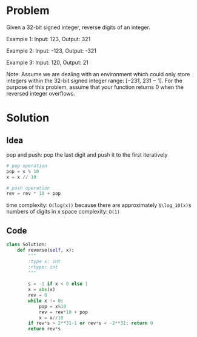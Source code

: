 <style TYPE="text/css">
code.has-jax {font: inherit; font-size: 100%; background: inherit; border: inherit;}
</style>
<script type="text/x-mathjax-config">
MathJax.Hub.Config({
    tex2jax: {
        inlineMath: [['$','$'], ['\\(','\\)']],
        skipTags: ['script', 'noscript', 'style', 'textarea', 'pre'] // removed 'code' entry
    }
});
MathJax.Hub.Queue(function() {
    var all = MathJax.Hub.getAllJax(), i;
    for(i = 0; i < all.length; i += 1) {
        all[i].SourceElement().parentNode.className += ' has-jax';
    }
});
</script>
<script type="text/javascript" src="http://cdn.mathjax.org/mathjax/latest/MathJax.js?config=TeX-AMS-MML_HTMLorMML"></script>
    
    
    

# Problem

Given a 32-bit signed integer, reverse digits of an integer.

Example 1:
Input: 123, Output: 321

Example 2:
Input: -123, Output: -321

Example 3:
Input: 120, Output: 21

Note: Assume we are dealing with an environment which could only store integers within the 32-bit signed integer range: [−231,  231 − 1]. For the purpose of this problem, assume that your function returns 0 when the reversed integer overflows.

# Solution

## Idea

pop and push: pop the last digit and push it to the first iteratively

```python
# pop operation
pop = x % 10
x = x // 10

# push operation
rev = rev * 10 + pop
```

time complexity: `O(log(x))` because there are approximately `$\log_10(x)$` numbers of digits in x
space complexity: `O(1)`

## Code

```python
class Solution:
    def reverse(self, x):
        """
        :type x: int
        :rtype: int
        """
        
        s = -1 if x < 0 else 1
        x = abs(x)
        rev = 0
        while x != 0:
            pop = x%10
            rev = rev*10 + pop
            x = x//10
        if rev*s > 2**31-1 or rev*s < -2**31: return 0
        return rev*s
```
